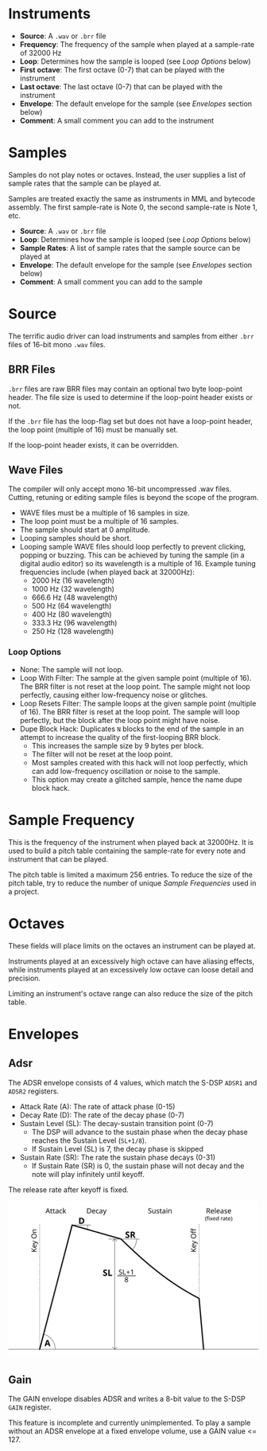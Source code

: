 Instruments
===========
 * **Source**: A `.wav` or `.brr` file
 * **Frequency**: The frequency of the sample when played at a sample-rate of 32000 Hz
 * **Loop**: Determines how the sample is looped (see *Loop Options* below)
 * **First octave**: The first octave (0-7) that can be played with the instrument
 * **Last octave**: The last octave (0-7) that can be played with the instrument
 * **Envelope**: The default envelope for the sample (see *Envelopes* section below)
 * **Comment**: A small comment you can add to the instrument


Samples
=======
Samples do not play notes or octaves.
Instead, the user supplies a list of sample rates that the sample can be played at.

Samples are treated exactly the same as instruments in MML and bytecode assembly.
The first sample-rate is Note 0, the second sample-rate is Note 1, etc.

 * **Source**: A `.wav` or `.brr` file
 * **Loop**: Determines how the sample is looped (see *Loop Options* below)
 * **Sample Rates**: A list of sample rates that the sample source can be played at
 * **Envelope**: The default envelope for the sample (see *Envelopes* section below)
 * **Comment**: A small comment you can add to the sample


Source
======

The terrific audio driver can load instruments and samples from either `.brr` files of 16-bit mono `.wav` files.


BRR Files
---------
`.brr` files are raw BRR files may contain an optional two byte loop-point header.  The file size is
used to determine if the loop-point header exists or not.

If the `.brr` file has the loop-flag set but does not have a loop-point header, the loop point
(multiple of 16) must be manually set.

If the loop-point header exists, it can be overridden.


Wave Files
----------

The compiler will only accept mono 16-bit uncompressed .wav files.  Cutting, retuning or editing
sample files is beyond the scope of the program.

 * WAVE files must be a multiple of 16 samples in size.
 * The loop point must be a multiple of 16 samples.
 * The sample should start at 0 amplitude.
 * Looping samples should be short.
 * Looping sample WAVE files should loop perfectly to prevent clicking, popping or buzzing.
   This can be achieved by tuning the sample (in a digital audio editor) so its wavelength is a multiple of 16.
   Example tuning frequencies include (when played back at 32000Hz):
     * 2000 Hz (16 wavelength)
     * 1000 Hz (32 wavelength)
     * 666.6 Hz (48 wavelength)
     * 500 Hz (64 wavelength)
     * 400 Hz (80 wavelength)
     * 333.3 Hz (96 wavelength)
     * 250 Hz (128 wavelength)

### Loop Options
 * None:  The sample will not loop.
 * Loop With Filter:  The sample at the given sample point (multiple of 16).  The BRR filter
   is not reset at the loop point.  The sample might not loop perfectly, causing either
   low-frequency noise or glitches.
 * Loop Resets Filter:  The sample loops at the given sample point (multiple of 16).  The BRR filter
   is reset at the loop point.  The sample will loop perfectly, but the block after the loop point
   might have noise.
 * Dupe Block Hack:  Duplicates `N` blocks to the end of the sample in an attempt to increase the
   quality of the first-looping BRR block.
    * This increases the sample size by 9 bytes per block.
    * The filter will not be reset at the loop point.
    * Most samples created with this hack will not loop perfectly, which can add low-frequency
      oscillation or noise to the sample.
    * This option may create a glitched sample, hence the name dupe block hack.


Sample Frequency
================

This is the frequency of the instrument when played back at 32000Hz.  It is used to build a pitch
table containing the sample-rate for every note and instrument that can be played.

The pitch table is limited a maximum 256 entries.  To reduce the size of the pitch table, try to
reduce the number of unique *Sample Frequencies* used in a project.


Octaves
=======

These fields will place limits on the octaves an instrument can be played at.

Instruments played at an excessively high octave can have aliasing effects, while instruments played
at an excessively low octave can loose detail and precision.

Limiting an instrument's octave range can also reduce the size of the pitch table.


Envelopes
=========

Adsr
----

The ADSR envelope consists of 4 values, which match the S-DSP `ADSR1` and `ADSR2` registers.

 * Attack Rate (A): The rate of attack phase (0-15)
 * Decay Rate (D): The rate of the decay phase (0-7)
 * Sustain Level (SL): The decay-sustain transition point (0-7)
    * The DSP will advance to the sustain phase when the decay phase reaches the Sustain Level (`SL+1/8`).
    * If Sustain Level (SL) is 7, the decay phase is skipped
 * Sustain Rate (SR): The rate the sustain phase decays (0-31)
    * If Sustain Rate (SR) is 0, the sustain phase will not decay and the note will play infinitely until keyoff.

The release rate after keyoff is fixed.

![Annotated ADSR envelope diagram](images/adsr-envelope.svg)


Gain
----

The GAIN envelope disables ADSR and writes a 8-bit value to the S-DSP `GAIN` register.

This feature is incomplete and currently unimplemented.  To play a sample without an ADSR envelope
at a fixed envelope volume, use a GAIN value <= 127.


